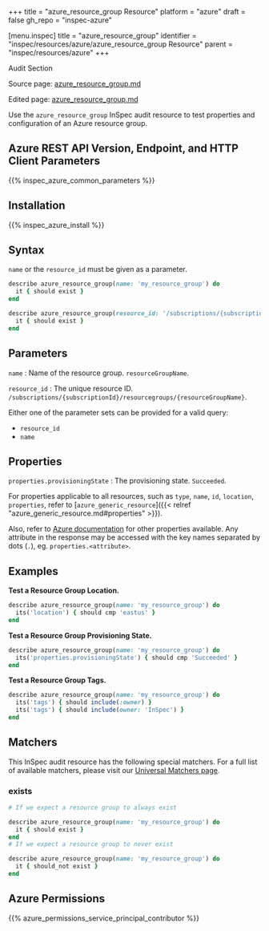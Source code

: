 +++
title = "azure_resource_group Resource"
platform = "azure"
draft = false
gh_repo = "inspec-azure"

[menu.inspec]
title = "azure_resource_group"
identifier = "inspec/resources/azure/azure_resource_group Resource"
parent = "inspec/resources/azure"
+++

<div class="admonition-note">
<p class="admonition-note-title">Audit Section</p>
<div class="admonition-note-text">
<p>Source page: <a href="https://github.com/inspec/inspec-azure/blob/main/docs/resources/azure_resource_group.md">azure_resource_group.md</a></p>
<p>Edited page: <a href="https://github.com/ianmadd/inspec-azure/blob/im/hugo/docs-chef-io/content/inspec/resources/azure_resource_group.md">azure_resource_group.md</a></p>
</div>
</div>



Use the `azure_resource_group` InSpec audit resource to test properties and configuration of an Azure resource group.

## Azure REST API Version, Endpoint, and HTTP Client Parameters

{{% inspec_azure_common_parameters %}}

## Installation

{{% inspec_azure_install %}}

## Syntax

`name` or the `resource_id` must be given as a parameter.
```ruby
describe azure_resource_group(name: 'my_resource_group') do
  it { should exist }
end
```
```ruby
describe azure_resource_group(resource_id: '/subscriptions/{subscriptionId}/resourcegroups/{resourceGroupName}') do
  it { should exist }
end
```

## Parameters

`name`
: Name of the resource group. `resourceGroupName`.

`resource_id`
: The unique resource ID. `/subscriptions/{subscriptionId}/resourcegroups/{resourceGroupName}`.

Either one of the parameter sets can be provided for a valid query:
- `resource_id`
- `name`

## Properties

`properties.provisioningState`
: The provisioning state. `Succeeded`.

For properties applicable to all resources, such as `type`, `name`, `id`, `location`, `properties`, refer to [`azure_generic_resource`]({{< relref "azure_generic_resource.md#properties" >}}).

Also, refer to [Azure documentation](https://docs.microsoft.com/en-us/rest/api/resources/policydefinitions/get#policydefinition) for other properties available. 
Any attribute in the response may be accessed with the key names separated by dots (`.`), eg. `properties.<attribute>`.

## Examples

**Test a Resource Group Location.**

```ruby
describe azure_resource_group(name: 'my_resource_group') do
  its('location') { should cmp 'eastus' }
end
```
**Test a Resource Group Provisioning State.**

```ruby
describe azure_resource_group(name: 'my_resource_group') do
  its('properties.provisioningState') { should cmp 'Succeeded' }
end
```    
**Test a Resource Group Tags.**

```ruby
describe azure_resource_group(name: 'my_resource_group') do
  its('tags') { should include(:owner) }
  its('tags') { should include(owner: 'InSpec') }
end
```    

## Matchers

This InSpec audit resource has the following special matchers. For a full list of available matchers, please visit our [Universal Matchers page](https://www.inspec.io/docs/reference/matchers/).

### exists

```ruby
# If we expect a resource group to always exist

describe azure_resource_group(name: 'my_resource_group') do
  it { should exist }
end
# If we expect a resource group to never exist

describe azure_resource_group(name: 'my_resource_group') do
  it { should_not exist }
end
```

## Azure Permissions

{{% azure_permissions_service_principal_contributor %}}
